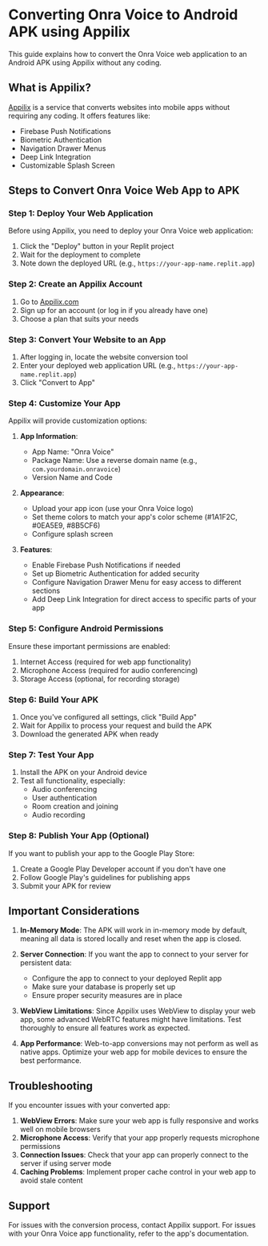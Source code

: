 # Converting Onra Voice to Android APK using Appilix

This guide explains how to convert the Onra Voice web application to an Android APK using Appilix without any coding.

## What is Appilix?

[Appilix](https://appilix.com/) is a service that converts websites into mobile apps without requiring any coding. It offers features like:

- Firebase Push Notifications
- Biometric Authentication
- Navigation Drawer Menus
- Deep Link Integration
- Customizable Splash Screen

## Steps to Convert Onra Voice Web App to APK

### Step 1: Deploy Your Web Application

Before using Appilix, you need to deploy your Onra Voice web application:

1. Click the "Deploy" button in your Replit project
2. Wait for the deployment to complete
3. Note down the deployed URL (e.g., `https://your-app-name.replit.app`)

### Step 2: Create an Appilix Account

1. Go to [Appilix.com](https://appilix.com/)
2. Sign up for an account (or log in if you already have one)
3. Choose a plan that suits your needs

### Step 3: Convert Your Website to an App

1. After logging in, locate the website conversion tool
2. Enter your deployed web application URL (e.g., `https://your-app-name.replit.app`)
3. Click "Convert to App"

### Step 4: Customize Your App

Appilix will provide customization options:

1. **App Information**:
   - App Name: "Onra Voice"
   - Package Name: Use a reverse domain name (e.g., `com.yourdomain.onravoice`)
   - Version Name and Code

2. **Appearance**:
   - Upload your app icon (use your Onra Voice logo)
   - Set theme colors to match your app's color scheme (#1A1F2C, #0EA5E9, #8B5CF6)
   - Configure splash screen

3. **Features**:
   - Enable Firebase Push Notifications if needed
   - Set up Biometric Authentication for added security
   - Configure Navigation Drawer Menu for easy access to different sections
   - Add Deep Link Integration for direct access to specific parts of your app

### Step 5: Configure Android Permissions

Ensure these important permissions are enabled:

1. Internet Access (required for web app functionality)
2. Microphone Access (required for audio conferencing)
3. Storage Access (optional, for recording storage)

### Step 6: Build Your APK

1. Once you've configured all settings, click "Build App"
2. Wait for Appilix to process your request and build the APK
3. Download the generated APK when ready

### Step 7: Test Your App

1. Install the APK on your Android device
2. Test all functionality, especially:
   - Audio conferencing
   - User authentication
   - Room creation and joining
   - Audio recording

### Step 8: Publish Your App (Optional)

If you want to publish your app to the Google Play Store:

1. Create a Google Play Developer account if you don't have one
2. Follow Google Play's guidelines for publishing apps
3. Submit your APK for review

## Important Considerations

1. **In-Memory Mode**: The APK will work in in-memory mode by default, meaning all data is stored locally and reset when the app is closed.

2. **Server Connection**: If you want the app to connect to your server for persistent data:
   - Configure the app to connect to your deployed Replit app
   - Make sure your database is properly set up
   - Ensure proper security measures are in place

3. **WebView Limitations**: Since Appilix uses WebView to display your web app, some advanced WebRTC features might have limitations. Test thoroughly to ensure all features work as expected.

4. **App Performance**: Web-to-app conversions may not perform as well as native apps. Optimize your web app for mobile devices to ensure the best performance.

## Troubleshooting

If you encounter issues with your converted app:

1. **WebView Errors**: Make sure your web app is fully responsive and works well on mobile browsers
2. **Microphone Access**: Verify that your app properly requests microphone permissions
3. **Connection Issues**: Check that your app can properly connect to the server if using server mode
4. **Caching Problems**: Implement proper cache control in your web app to avoid stale content

## Support

For issues with the conversion process, contact Appilix support. For issues with your Onra Voice app functionality, refer to the app's documentation.